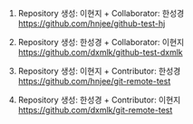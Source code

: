1. Repository 생성: 이현지 + Collaborator: 한성경
https://github.com/hnjee/github-test-hj

2. Repository 생성: 한성경 + Collaborator: 이현지
https://github.com/dxmlk/github-test-dxmlk

3. Repository 생성: 이현지 + Contributor: 한성경
https://github.com/hnjee/git-remote-test

4. Repository 생성: 한성경 + Contributor: 이현지
https://github.com/dxmlk/git-remote-test
     
